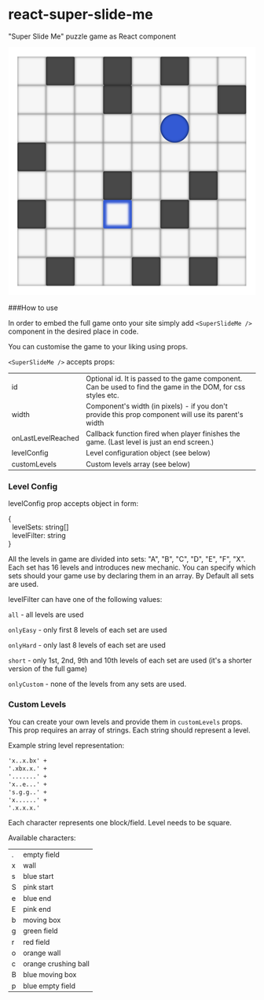 # react-super-slide-me
"Super Slide Me" puzzle game as React component

![game screen shot](screen.png)

###How to use

In order to embed the full game onto your site simply add `<SuperSlideMe />` component in the desired place in code.

You can customise the game to your liking using props.

`<SuperSlideMe />` accepts props:

<table>
    <tr>
        <td>id</td>
        <td>Optional id. It is passed to the game component. Can be used to find the game in the DOM, for css styles etc.</td>
    </tr>
    <tr>
        <td>width</td>
        <td>Component's width (in pixels) - if you don't provide this prop component will use its parent's width</td>
    </tr>
    <tr>
        <td>onLastLevelReached</td>
        <td>Callback function fired when player finishes the game. (Last level is just an end screen.)</td>
    </tr>
    <tr>
        <td>levelConfig</td>
        <td>Level configuration object (see below)</td>
    </tr>
    <tr>
        <td>customLevels</td>
        <td>Custom levels array (see below)</td>
    </tr>
</table>

### Level Config

levelConfig prop accepts object in form:

{\
&nbsp;&nbsp;levelSets: string[]\
&nbsp;&nbsp;levelFilter: string\
}

All the levels in game are divided into sets: "A", "B", "C", "D", "E", "F", "X".
Each set has 16 levels and introduces new mechanic. You can specify which sets should your game use by declaring them in an array. By Default all sets are used.

levelFilter can have one of the following values: 

`all` - all levels are used

`onlyEasy` - only first 8 levels of each set are used

`onlyHard` - only last 8 levels of each set are used

`short` - only 1st, 2nd, 9th and 10th levels of each set are used (it's a shorter version of the full game)

`onlyCustom` - none of the levels from any sets are used.


### Custom Levels

You can create your own levels and provide them in `customLevels` props. This prop requires an array of strings. Each string should represent a level.

Example string level representation:

```
'x..x.bx' +
'.xbx.x.' +
'.......' +
'x..e...' +
's.g.g..' +
'x......' +
'.x.x.x.'
```

Each character represents one block/field. Level needs to be square.

Available characters:

<table>
<tr><td>.</td><td>empty field</td></tr>
<tr><td>x</td><td>wall</td></tr>
<tr><td>s</td><td>blue start</td></tr>
<tr><td>S</td><td>pink start</td></tr>
<tr><td>e</td><td>blue end</td></tr>
<tr><td>E</td><td>pink end</td></tr>
<tr><td>b</td><td>moving box</td></tr>
<tr><td>g</td><td>green field</td></tr>
<tr><td>r</td><td>red field</td></tr>
<tr><td>o</td><td>orange wall</td></tr>
<tr><td>c</td><td>orange crushing ball</td></tr>
<tr><td>B</td><td>blue moving box</td></tr>
<tr><td>p</td><td>blue empty field</td></tr>


</table>
